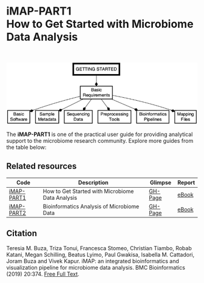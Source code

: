 # iMAP-PART1<br>How to Get Started with Microbiome Data Analysis

<br>

![Workflow for getting started with microbiome data analysis.](img/part1_flow.png)

The <strong>iMAP-PART1</strong> is one of the practical user guide for providing analytical support to the microbiome research community. Explore more guides from the table below:

## Related resources

|Code| Description| Glimpse | Report |
|--------------------|---------------------------------------------|-----------|-------|
|[iMAP-PART1](https://github.com/tmbuza/microbiome-part1/) | How to Get Started with Microbiome Data Analysis |[GH-Page](https://tmbuza.github.io/microbiome-part1/) | [eBook](https://complexdatainsights.com/books/microbiome-analysis/getting-started) |
|[iMAP-PART2](https://github.com/tmbuza/iMAP-part2/) | Bioinformatics Analysis of Microbiome Data | [GH-Page](https://tmbuza.github.io/iMAP-part2/) | [eBook](https://complexdatainsights.com/books/microbiome-analysis/bioinformatics-analysis) |


## Citation
Teresia M. Buza, Triza Tonui, Francesca Stomeo, Christian Tiambo, Robab Katani, Megan Schilling, Beatus Lyimo, Paul Gwakisa, Isabella M. Cattadori, Joram Buza and Vivek Kapur. iMAP: an integrated bioinformatics and visualization pipeline for microbiome data analysis. BMC Bioinformatics (2019) 20:374. [Free Full Text](https://rdcu.be/b5iVj).

